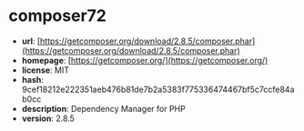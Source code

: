 # composer72

- **url**: [https://getcomposer.org/download/2.8.5/composer.phar](https://getcomposer.org/download/2.8.5/composer.phar)
- **homepage**: [https://getcomposer.org/](https://getcomposer.org/)
- **license**: MIT
- **hash**: 9cef18212e222351aeb476b81de7b2a5383f775336474467bf5c7ccfe84ab0cc
- **description**: Dependency Manager for PHP
- **version**: 2.8.5

